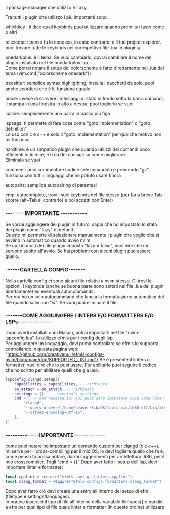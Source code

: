 Il package manager che utilizzo è Lazy.

Tra tutti i plugin che utilizzo i più importanti sono:

whichkey : ti dice quali keybinds puoi utilizzare quando premi un tasto come <leader> o altri

telescope : penso tu lo conosca, in caso contrario: è il tuo project explorer. \
puoi trovare tutte le keybinds nel corrispettivo file .lua in plugins/

onedarkplus: è il tema. Se vuoi cambiarlo, dovrai cambiare il nome del plugin installato nel file onedarkplus.lua.\
Come potrai notare il setup del colorscheme è fatto direttamente nel .lua del tema (vim.cmd("colorscheme onedark"))

treesitter: semplice syntax highligthing, installa i pacchetti da solo, puoi anche scordarti che è li, funziona uguale.

noice: invece di scrivere i messaggi di stato in fondo sotto la barra comandi, li stampa in una finestra in alto a destra, puoi toglierlo se vuoi

lualine: semplicemente una barra in basso più figa

lspsaga: ti permette di fare cose come "goto implementation" o "goto definition"\
Lo uso con c e c++ e solo il "goto implementation" per qualche motivo non mi funziona

hardtime: è un simpatico plugin che quando utilizzi dei comandi poco efficienti te lo dice, e ti da dei consigli su come migliorare.\
Eliminalo se vuoi

comment: puoi commentare codice selezionandolo e premendo "gc", funziona con tutti i linguaggi che ho potuto usare finora

autopairs: semplice autopairing di parentesi

cmp: autocomplete, trovi i suoi keybinds nel file stesso (per farla breve Tab scorre (alt+Tab al contrario) e poi accetti con Enter)

### --------IMPORTANTE -----------
Se vorrai aggiungere dei plugin in futuro, sappi che ho impostato lo stato dei plugin come "lazy" di default.\
Questo mi permette di selezionare manualmente i plugin che voglio che si avviino in automatico quando avvio nvim.\
Se noti in molti dei file plugin imposto "lazy = false", vuol dire che mi servono subito all'avvio. Se hai problemi con alcuni
plugin può essere quello.

### ------CARTELLA CONFIG-------
Nella cartella config ci sono alcuni file relativi a nvim stesso. Ci trovi le opzioni, i keybinds (anche se buona parte
sono settati nei file .lua dei plugin direttamente) ed eventuali autocommands. \
Per ora ho un solo autocommand che lancia la formattazione automatica del file quando salvi con "w". Se vuoi puoi eliminare il file.

### -------COME AGGIUNGERE LINTERS E/O FORMATTERS E/O LSPs--------------
Dopo averli installati com Mason, potrai impostarli nel file "nvim-lspconfig.lua". Io utilizzo efmls per i config degli lsp. \
Per aggiungere un linguaggio, devi prima controllare se efmls lo supporta, controllando in questa pagina web: \
"https://github.com/creativenull/efmls-configs-nvim/blob/main/doc/SUPPORTED_LIST.md"\
Se è presente il linters o formatter, vuol dire che lo puoi usare. Per abilitarlo puoi seguire il codice che ho scritto per abilitare quelli che gia uso.

```lua
lspconfig.clangd.setup({
    capabilities = capabilities, -- richiesto
    on_attach = on_attach, -- richiesto
    settings = {},  -- eventuali settings
    cmd = { -- non necessario, qui puoi però impostare cose come comandi custom
        "clangd",
        "--query-driver='/home/beaver/BibaOS/toolchain/i686-elf/bin/i686_elf_gcc'",
        "--offset-encoding=utf-16",
    },
})
```

### --------------IMPORTANTE-------------
come puoi notare ho impostato un comando custom per clangd (c e c++), mi serve per il cross-compiling per il mio OS, lo devi togliere 
quello che fa è, come penso tu possa notare, darmi suggerimenti per architettura i686, per il mio crosscompiler. Togli "cmd = {}"
Dopo aver fatto il setup dell'lsp, devi importare linter e formatter:
```lua
local cpplint = require("efmls-configs.linters.cpplint")
local clang_format = require("efmls-configs.formatters.clang_format")
```
Dopo aver farro ciò devi creare una entry all'interno del setup di efm (filetype e settings/languages).\
In pratica inserisci il tipo di file all'interno della variabile filetypes{} e poi dici a efm per quel tipo di file quale linter e formatter (in questo ordine) utilizzare



